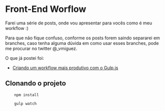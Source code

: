 # Front-End Worflow #

Farei uma série de posts, onde vou apresentar para vocês como é meu workflow :)

Para que não fique confuso, conforme os posts forem saindo separarei em branches, caso tenha alguma dúvida em como usar esses branches, pode me procurar no twitter @_vmiguez.

O que já postei foi:
- [Criando um workflow mais produtivo com o Gulp.js](http://www.princiweb.com.br/blog/front-end/ferramentas/criando-um-workflow-mais-produtivo-com-o-gulpjs.html)

## Clonando o projeto ##

        npm install
        
        gulp watch

